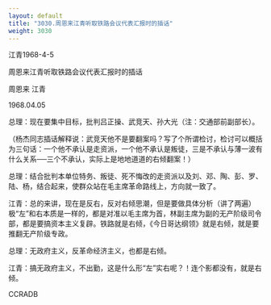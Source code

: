 ```yaml
---
layout: default
title: "3030.周恩来江青听取铁路会议代表汇报时的插话"
weight: 3030
---
```


江青1968-4-5

周恩来江青听取铁路会议代表汇报时的插话

周恩来 江青

1968.04.05

总理：现在要集中目标，批判吕正操、武竞天、孙大光（注：交通部前副部长）。

（杨杰同志插话解释说：武竞天他不是要翻案吗？写了个所谓检讨，检讨可以概括为三句话：一个他不承认是走资派，一个他不承认是叛徒，三是不承认与薄一波有什么关系──三个不承认，实际上是地地道道的右倾翻案！）

总理：结合批判本单位特务、叛徒、死不悔改的走资派以及刘、邓、陶、彭、罗、陆、杨，结合起来，使群众站在毛主席革命路线上，方向就一致了。

江青：总的来讲，现在是反右，反对右倾思潮，但是要做具体分析（讲了两遍）极“左”和右本质是一样的，都是对准以毛主席为首，林副主席为副的无产阶级司令部，都是要搞资本主义复辟。铁路就是右倾，《今日哥达纲领》就是右倾，就是要推翻无产阶级专政。

总理：无政府主义，反革命经济主义，也都是右倾。

江青：搞无政府主义，不出勤，这是什么形“左”实右呢？！连个影都没有，就是右倾。

CCRADB

